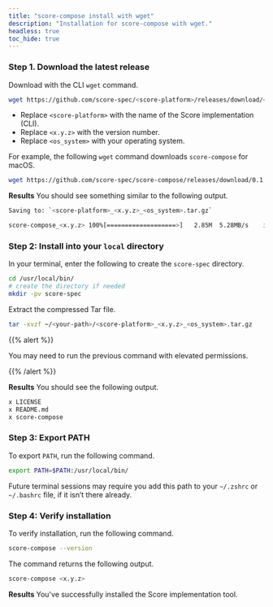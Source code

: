 ```yaml
---
title: "score-compose install with wget"
description: "Installation for score-compose with wget."
headless: true
toc_hide: true
---
```


### Step 1. Download the latest release

Download with the CLI `wget` command.

```bash
wget https://github.com/score-spec/<score-platform>/releases/download/<x.y.z>/<score-platform>_<x.y.z>_<os_system>.tar.gz
```

- Replace `<score-platform>` with the name of the Score implementation (CLI).
- Replace `<x.y.z>` with the version number.
- Replace `<os_system>` with your operating system.

For example, the following `wget` command downloads `score-compose` for macOS.

```bash
wget https://github.com/score-spec/score-compose/releases/download/0.1.0/score-compose_0.2.0_darwin_arm64.tar.gz
```

**Results** You should see something similar to the following output.

```bash
Saving to: `<score-platform>_<x.y.z>_<os_system>.tar.gz`

score-compose_<x.y.z> 100%[===================>]   2.85M  5.28MB/s    in 0.5s
```

### Step 2: Install into your `local` directory

In your terminal, enter the following to create the `score-spec` directory.

```bash
cd /usr/local/bin/
# create the directory if needed
mkdir -pv score-spec
```

Extract the compressed Tar file.

```bash
tar -xvzf ~/<your-path>/<score-platform>_<x.y.z>_<os_system>.tar.gz
```

{{% alert %}}

You may need to run the previous command with elevated permissions.

{{% /alert %}}

**Results** You should see the following output.

```bash
x LICENSE
x README.md
x score-compose
```

### Step 3: Export PATH

To export `PATH`, run the following command.

```bash
export PATH=$PATH:/usr/local/bin/
```

Future terminal sessions may require you add this path to your `~/.zshrc` or `~/.bashrc` file, if it isn’t there already.

### Step 4: Verify installation

To verify installation, run the following command.

```bash
score-compose --version
```

The command returns the following output.

```bash
score-compose <x.y.z>
```

**Results** You've successfully installed the Score implementation tool.
